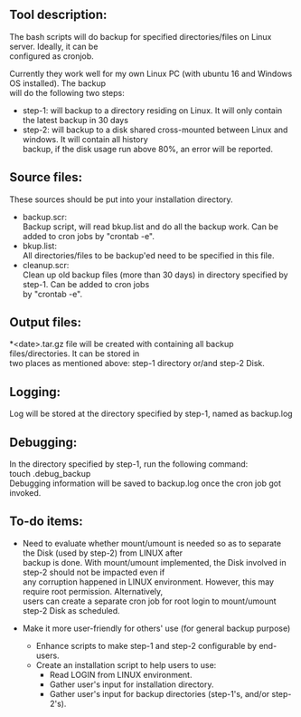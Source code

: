Tool description:   
-----------------   
The bash scripts will do backup for specified directories/files on Linux server. Ideally, it can be   
configured as cronjob.   
  
Currently they work well for my own Linux PC (with ubuntu 16 and Windows OS installed). The backup   
will do the following two steps:  
- step-1: will backup to a directory residing on Linux. It will only contain the latest backup in 30 days  
- step-2: will backup to a disk shared cross-mounted between Linux and windows. It will contain all history  
 backup, if the disk usage run above 80%, an error will be reported.   

Source files:  
-------------   
These sources should be put into your installation directory.   
- backup.scr:    
Backup script, will read bkup.list and do all the backup work. Can be added to cron jobs by "crontab -e".    
- bkup.list:  
All directories/files to be backup'ed need to be specified in this file.  
- cleanup.scr:      
Clean up old backup files (more than 30 days) in directory specified by step-1. Can be added to cron jobs  
 by "crontab -e".   
          
Output files:  
-------------  
*\<date\>.tar.gz file will be created with containing all backup files/directories. It can be stored in  
two places as mentioned above: step-1 directory or/and step-2 Disk.   

Logging:     
--------   
Log will be stored at the directory specified by step-1, named as backup.log   

Debugging:   
----------   
In the directory specified by step-1, run the following command:   
touch .debug_backup    
Debugging information will be saved to backup.log once the cron job got invoked.   

To-do items:  
------------   
- Need to evaluate whether mount/umount is needed so as to separate the Disk (used by step-2) from LINUX after  
 backup is done. With mount/umount implemented, the Disk involved in step-2 should not be impacted even if   
 any corruption happened in LINUX environment. However, this may require root permission. Alternatively,   
users can create a separate cron job for root login to mount/umount step-2 Disk as scheduled.  
  
- Make it more user-friendly for others' use (for general backup purpose)   
	- Enhance scripts to make step-1 and step-2 configurable by end-users.
	- Create an installation script to help users to use:   
		- Read LOGIN from LINUX environment.   
		- Gather user's input for installation directory.  
		- Gather user's input for backup directories (step-1's, and/or step-2's).   


